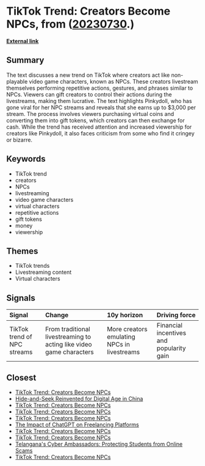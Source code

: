 # __TikTok Trend: Creators Become NPCs__, from ([20230730](https://kghosh.substack.com/p/20230730).)

__[External link](https://www.businessinsider.com/tiktok-npc-streams-pinkydoll-explained-bizarre-lucrative-break-down-2023-7?r=US&IR=T)__



## Summary

The text discusses a new trend on TikTok where creators act like non-playable video game characters, known as NPCs. These creators livestream themselves performing repetitive actions, gestures, and phrases similar to NPCs. Viewers can gift creators to control their actions during the livestreams, making them lucrative. The text highlights Pinkydoll, who has gone viral for her NPC streams and reveals that she earns up to $3,000 per stream. The process involves viewers purchasing virtual coins and converting them into gift tokens, which creators can then exchange for cash. While the trend has received attention and increased viewership for creators like Pinkydoll, it also faces criticism from some who find it cringey or bizarre.

## Keywords

* TikTok trend
* creators
* NPCs
* livestreaming
* video game characters
* virtual characters
* repetitive actions
* gift tokens
* money
* viewership

## Themes

* TikTok trends
* Livestreaming content
* Virtual characters

## Signals

| Signal                      | Change                                                              | 10y horizon                                 | Driving force                            |
|:----------------------------|:--------------------------------------------------------------------|:--------------------------------------------|:-----------------------------------------|
| TikTok trend of NPC streams | From traditional livestreaming to acting like video game characters | More creators emulating NPCs in livestreams | Financial incentives and popularity gain |

## Closest

* [TikTok Trend: Creators Become NPCs](74bbfc00e17b6b73f8afd958f1a4725c)
* [Hide-and-Seek Reinvented for Digital Age in China](b257d0deb52682c702250d6980bcecbd)
* [TikTok Trend: Creators Become NPCs](74bbfc00e17b6b73f8afd958f1a4725c)
* [TikTok Trend: Creators Become NPCs](74bbfc00e17b6b73f8afd958f1a4725c)
* [TikTok Trend: Creators Become NPCs](74bbfc00e17b6b73f8afd958f1a4725c)
* [The Impact of ChatGPT on Freelancing Platforms](16ae389e81ec87fdaaf271c38e3cb1e9)
* [TikTok Trend: Creators Become NPCs](74bbfc00e17b6b73f8afd958f1a4725c)
* [TikTok Trend: Creators Become NPCs](74bbfc00e17b6b73f8afd958f1a4725c)
* [Telangana's Cyber Ambassadors: Protecting Students from Online Scams](b9256c2eb50c1c3e1ea2df625cf259ec)
* [TikTok Trend: Creators Become NPCs](74bbfc00e17b6b73f8afd958f1a4725c)